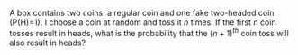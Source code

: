 A box contains two coins: a regular coin and one fake two-headed coin (P(H)=1). I choose a coin at random and toss it $`n`$ times. If the first $`n`$ coin tosses result in heads, what is the probability that the $`(n+1)^{th}`$ coin toss will also result in heads?